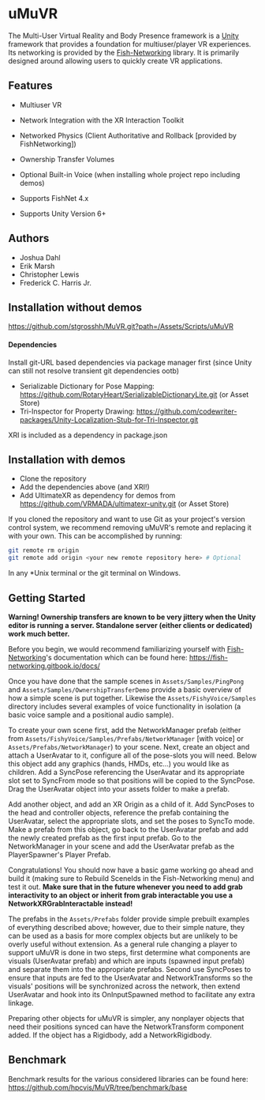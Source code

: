 [Unity]: https://unity.com/
[Fish-Networking]: https://github.com/FirstGearGames/FishNet/

# uMuVR

The Multi-User Virtual Reality and Body Presence framework is a [Unity] framework that provides a foundation for multiuser/player VR experiences. Its networking is provided by the [Fish-Networking] library. It is primarily designed around allowing users to quickly create VR applications.

## Features

* Multiuser VR
* Network Integration with the XR Interaction Toolkit
* Networked Physics (Client Authoritative and Rollback [provided by FishNetworking])
* Ownership Transfer Volumes
* Optional Built-in Voice (when installing whole project repo including demos)

* Supports FishNet 4.x
* Supports Unity Version 6+

## Authors

* Joshua Dahl
* Erik Marsh
* Christopher Lewis
* Frederick C. Harris Jr.

## Installation without demos
https://github.com/stgrosshh/MuVR.git?path=/Assets/Scripts/uMuVR

#### Dependencies
Install git-URL based dependencies via package manager first (since Unity can still not resolve transient git dependencies ootb)
* Serializable Dictionary for Pose Mapping: https://github.com/RotaryHeart/SerializableDictionaryLite.git (or Asset Store)
* Tri-Inspector for Property Drawing: https://github.com/codewriter-packages/Unity-Localization-Stub-for-Tri-Inspector.git

XRI is included as a dependency in package.json

## Installation with demos
* Clone the repository
* Add the dependencies above (and XRI!)
* Add UltimateXR as dependency for demos from https://github.com/VRMADA/ultimatexr-unity.git (or Asset Store)


If you cloned the repository and want to use Git as your project's version control system, we recommend removing uMuVR's remote and replacing it with your own. This can be accomplished by running:

```bash
git remote rm origin
git remote add origin <your new remote repository here> # Optional
```

In any *Unix terminal or the git terminal on Windows.

## Getting Started

**Warning! Ownership transfers are known to be very jittery when the Unity editor is running a server. Standalone server (either clients or dedicated) work much better.**

Before you begin, we would recommend familiarizing yourself with [Fish-Networking]'s documentation which can be found here: https://fish-networking.gitbook.io/docs/

Once you have done that the sample scenes in `Assets/Samples/PingPong` and `Assets/Samples/OwnershipTransferDemo` provide a basic overview of how a simple scene is put together. Likewise the `Assets/FishyVoice/Samples` directory includes several examples of voice functionality in isolation (a basic voice sample and a positional audio sample).

To create your own scene first, add the NetworkManager prefab (either from `Assets/FishyVoice/Samples/Prefabs/NetworkManager` [with voice] or `Assets/Prefabs/NetworkManager`) to your scene. Next, create an object and attach a UserAvatar to it, configure all of the pose-slots you will need. Below this object add any graphics (hands, HMDs, etc...) you would like as children. Add a SyncPose referencing the UserAvatar and its appropriate slot set to SyncFrom mode so that positions will be copied to the SyncPose. Drag the UserAvatar object into your assets folder to make a prefab. 

Add another object, and add an XR Origin as a child of it. Add SyncPoses to the head and controller objects, reference the prefab containing the UserAvatar, select the appropriate slots, and set the poses to SyncTo mode. Make a prefab from this object, go back to the UserAvatar prefab and add the newly created prefab as the first input prefab. Go to the NetworkManager in your scene and add the UserAvatar prefab as the PlayerSpawner's Player Prefab.

Congratulations! You should now have a basic game working go ahead and build it (making sure to Rebuild SceneIds in the Fish-Networking menu) and test it out. **Make sure that in the future whenever you need to add grab interactivity to an object or inherit from grab interactable you use a NetworkXRGrabInteractable instead!**

The prefabs in the `Assets/Prefabs` folder provide simple prebuilt examples of everything described above; however, due to their simple nature, they can be used as a basis for more complex objects but are unlikely to be overly useful without extension. As a general rule changing a player to support uMuVR is done in two steps, first determine what components are visuals (UserAvatar prefab) and which are inputs (spawned input prefab) and separate them into the appropriate prefabs. Second use SyncPoses to ensure that inputs are fed to the UserAvatar and NetworkTransforms so the visuals' positions will be synchronized across the network, then extend UserAvatar and hook into its OnInputSpawned method to facilitate any extra linkage.

Preparing other objects for uMuVR is simpler, any nonplayer objects that need their positions synced can have the NetworkTransform component added. If the object has a Rigidbody, add a NetworkRigidbody.

## Benchmark

Benchmark results for the various considered libraries can be found here: https://github.com/hpcvis/MuVR/tree/benchmark/base
